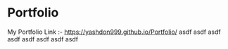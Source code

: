 # Portfolio
My Portfolio Link :-
https://yashdon999.github.io/Portfolio/
asdf
asdf
asdf
asdf
asdf
asdf
asdf
asdf
